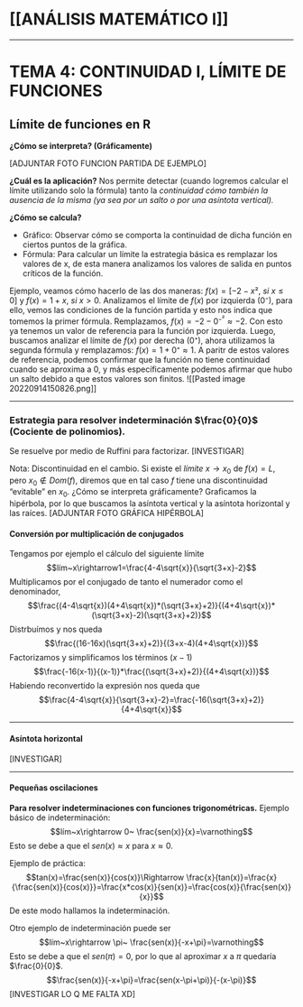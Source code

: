 # [[ANÁLISIS MATEMÁTICO I]] 
---
# TEMA 4: CONTINUIDAD I, LÍMITE DE FUNCIONES  

## Límite de funciones en R

__¿Cómo se interpreta? (Gráficamente)__

[ADJUNTAR FOTO FUNCION PARTIDA DE EJEMPLO]

__¿Cuál es la aplicación?__
Nos permite detectar (cuando logremos calcular el límite utilizando solo la fórmula) tanto la _continuidad cómo también la ausencia de la misma (ya sea por un salto o por una asíntota vertical)._

__¿Cómo se calcula?__
- Gráfico: Observar cómo se comporta la continuidad de dicha función en ciertos puntos de la gráfica.
- Fórmula: Para calcular un límite la estrategia básica es remplazar los valores de x, de esta manera analizamos los valores de salida en puntos críticos de la función.

Ejemplo, veamos cómo hacerlo de las dos maneras:
$f(x)=[-2-x²,~si~x \leq{0}]$  y $f(x)=1+x, ~si~x>0$.
Analizamos el límite de $f(x)$ por izquierda ($0⁻$), para ello, vemos las condiciones de la función partida y esto nos indica que tomemos la primer fórmula.
Remplazamos, $f(x)=-2-0⁻^²\approx-2$. Con esto ya tenemos un valor de referencia para la función por izquierda.
Luego, buscamos analizar el límite de $f(x)$ por derecha ($0⁺$), ahora utilizamos la segunda fórmula y remplazamos: $f(x)=1+0⁺\approx1$.
A paritr de estos valores de referencia, podemos confirmar que la función no tiene continuidad cuando se aproxima a 0, y más específicamente podemos afirmar que hubo un salto debido a que estos valores son finitos.
![[Pasted image 20220914150826.png]]

---

### Estrategia para resolver indeterminación $\frac{0}{0}$ (Cociente de polinomios).
Se resuelve por medio de Ruffini para factorizar.
[INVESTIGAR]

Nota: Discontinuidad en el cambio.
Si existe el $límite~x\rightarrow x_0$ de $f(x)=L$, pero $x_{0} \notin Dom(f)$, diremos que en tal caso $f$ tiene una discontinuidad “evitable” en $x_0$.
¿Cómo se interpreta gráficamente?
Graficamos la hipérbola, por lo que buscamos la asíntota vertical y la asíntota horizontal y las raíces.
[ADJUNTAR FOTO GRÁFICA HIPÉRBOLA]

#### Conversión por multiplicación de conjugados
Tengamos por ejemplo el cálculo del siguiente límite 
$$lím~x\rightarrow1=\frac{4-4\sqrt{x}}{\sqrt{3+x}-2}$$
Multiplicamos por el conjugado de tanto el numerador como el denominador, $$\frac{(4-4\sqrt{x})(4+4\sqrt{x})*(\sqrt{3+x}+2)}{(4+4\sqrt{x})*(\sqrt{3+x}-2)(\sqrt{3+x}+2)}$$
Distrbuímos y nos queda $$\frac{(16-16x)(\sqrt{3+x}+2)}{(3+x-4)(4+4\sqrt{x})}$$
Factorizamos y simplificamos los términos $(x-1)$ 
$$\frac{-16(x-1)}{(x-1)}*\frac{(\sqrt{3+x}+2)}{(4+4\sqrt{x})}$$
Habiendo reconvertido la expresión nos queda que
$$\frac{4-4\sqrt{x}}{\sqrt{3+x}-2}=\frac{-16(\sqrt{3+x}+2)}{4+4\sqrt{x}}$$

---
#### Asíntota horizontal
[INVESTIGAR]

---
#### Pequeñas oscilaciones
__Para resolver indeterminaciones con funciones trigonométricas.__
Ejemplo básico de indeterminación: $$lím~x\rightarrow 0~ \frac{sen(x)}{x}=\varnothing$$
Esto se debe a que el $sen(x)\approx x$ para $x\approx 0$.

Ejemplo de práctica: $$tan(x)=\frac{sen(x)}{cos(x)}\Rightarrow \frac{x}{tan(x)}=\frac{x}{\frac{sen(x)}{cos(x)}}=\frac{x*cos(x)}{sen(x)}=\frac{cos(x)}{\frac{sen(x)}{x}}$$
De este modo hallamos la indeterminación.

Otro ejemplo de indeterminación puede ser $$lím~x\rightarrow \pi~ \frac{sen(x)}{-x+\pi}=\varnothing$$
Esto se debe a que el $sen(\pi)=0$, por lo que al aproximar $x$ a $\pi$ quedaría $\frac{0}{0}$.
$$\frac{sen(x)}{-x+\pi}=\frac{sen(x-\pi+\pi)}{-(x-\pi)}$$
[INVESTIGAR LO Q ME FALTA XD]

